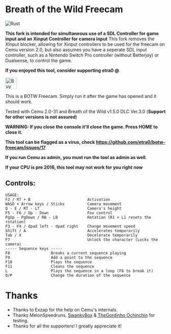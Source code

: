 # Breath of the Wild Freecam
![Rust](https://github.com/etra0/botw-freecam/workflows/Rust/badge.svg)

**This fork is intended for simultaneous use of a SDL Controller for game input and an Xinput Controller for camera input**
This fork removes the XInput blocker, allowing for Xinput controllers to be used for the freecam on Cemu version 2.0, but also assumes you have a seperate SDL input controller, such as a Nintendo Switch Pro controller (without Betterjoy) or Dualsense, to control the game.

**If you enjoyed this tool, consider supporting etra0 @**

<a href='https://ko-fi.com/U7U81LC5Q' target='_blank'><img height='36' style='border:0px;height:36px;' src='https://cdn.ko-fi.com/cdn/kofi3.png?v=2' border='0' alt='Buy Me a Coffee at ko-fi.com' /></a>

This is a BOTW Freecam. Simply run it after the game has opened and it should work.

Tested with Cemu 2.0-31 and Breath of the Wild v1.5.0 DLC Ver.3.0 (**Support for other versions is not assured**)

**WARNING: If you close the console it'll close the game. Press HOME to close it.**

**This tool can be flagged as a virus, check https://github.com/etra0/botw-freecam/issues/17**

**If you run Cemu as admin, you **must** run the tool as admin as well.**

**If your CPU is pre 2016, this tool may not work for you right now**

## Controls:
```
USAGE:
F2 / RT + B		                    Activation
WASD + Arrow keys / Sticks		    Camera movement
Q - E / RT - LT		                Camera's height
F5 - F6 / Up - Down			        Fov control
PgUp - PgDown / RB - LB	            Rotation (R1 + L1 resets the rotation)
F3 - F4 / dpad left - dpad right	Change movement speed
Shift / A				            Accelerates temporarily
Tab / X	                    		Decelerate temporarily
F7					                Unlock the character (Locks the camera)
----- Sequence keys -----
F8					Breaks a current sequence playing
F9					Add a point to the sequence
F10					Plays the sequence
F11					Cleans the sequence
L					Plays the sequence in a loop (F8 to break it)
O/P					Change the duration of the sequence
```

# Thanks
* Thanks to Exzap for the help on Cemu's internals.
* Thanks MelonSpeedruns, [SwankyBox](https://www.youtube.com/user/SwankyBox) & [TheGordinho Ochinchin](https://github.com/TheGordinho) for testing.
* Thanks for all the supporters! I greatly appreciate it!
